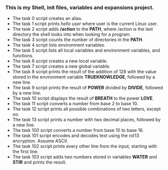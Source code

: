 ### This is my Shell, init files, variables and expansions project.

- The task 0 script creates an alias.
- The task 1 script prints _hello user_ where user is the current Linux user.
- The task 2 script adds __/action__ to the __PATH__, where /action is the last directory the shell looks into when looking for a program. 
- The task 3 script counts the number of directories in the __PATH__.
- The task 4 script lists environment variables.
- The task 5 script lists all local variables and environment variables, and functions.
- The task 6 script creates a new local variable.
- The task 7 script creates a new global variable.
- The task 8 script prints the result of the addition of 128 with the value stored in the environment variable __TRUEKNOWLEDGE__, followed by a new line.
- The task 9 script prints the result of __POWER__ divided by __DIVIDE__, followed by a new line.
- The task 10 script displays the result of __BREATH__ to the power __LOVE__.
- The task 11 script converts a number from base 2 to base 10.
- The task 12 script prints all possible combinations of two letters, except _oo_.
- The task 13 script prints a number with two decimal places, followed by a new line.
- The task 100 script converts a number from base 10 to base 16.
- The task 101 script encodes and decodes text using the rot13 encryption. Assume ASCII.
- The task 102 script prints every other line from the input, starting with the first line.
- The task 103 script adds two numbers stored in variables __WATER__ and __STIR__ and prints the result.
